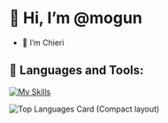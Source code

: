 # 👋 Hi, I’m @mogun
- 🙂 I’m Chieri
## 🌱 Languages and Tools:
[![My Skills](https://skillicons.dev/icons?i=py,php,ruby,css,html,js,ts,mysql,postgres,ansible,terraform,aws,gcp,docker,nodejs,react,nextjs)](https://skillicons.dev)

![Top Languages Card (Compact layout)](https://github-readme-stats-delta-navy.vercel.app/api/top-langs/?username=mogun&layout=compact)
